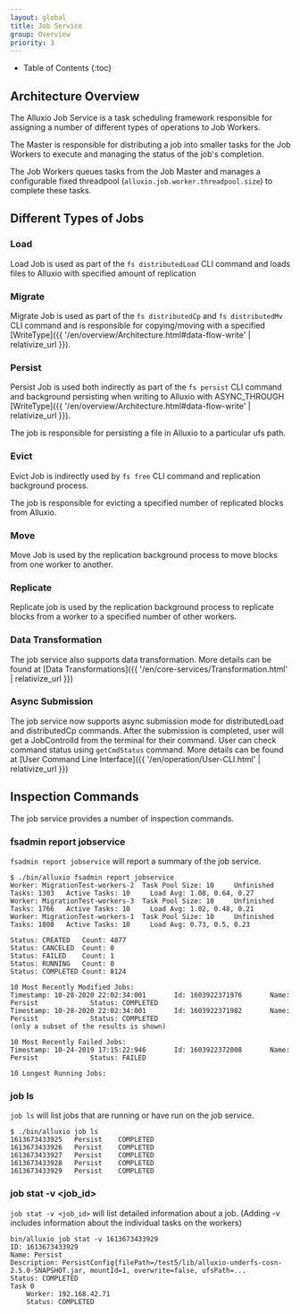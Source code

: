 ```yaml
---
layout: global
title: Job Service
group: Overview
priority: 3
---
```


* Table of Contents
{:toc}

## Architecture Overview

The Alluxio Job Service is a task scheduling framework responsible for assigning a
number of different types of operations to Job Workers. 

The Master is responsible for distributing a job into smaller tasks for the Job Workers
to execute and managing the status of the job's completion.

The Job Workers queues tasks from the Job Master and manages a configurable fixed threadpool 
(`alluxio.job.worker.threadpool.size`) to complete these tasks.

## Different Types of Jobs

### Load

Load Job is used as part of the `fs distributedLoad` CLI command and loads files to Alluxio 
with specified amount of replication

### Migrate

Migrate Job is used as part of the `fs distributedCp` and `fs distributedMv` CLI command and is responsible
for copying/moving with a specified [WriteType]({{ '/en/overview/Architecture.html#data-flow-write' | relativize_url }}). 

### Persist

Persist Job is used both indirectly as part of the `fs persist` CLI command and background 
persisting when writing to Alluxio with ASYNC_THROUGH 
[WriteType]({{ '/en/overview/Architecture.html#data-flow-write' | relativize_url }}).

The job is responsible for persisting a file in Alluxio to a particular ufs path. 

### Evict

Evict Job is indirectly used by `fs free` CLI command and replication background process.

The job is responsible for evicting a specified number of replicated blocks from Alluxio.

### Move

Move Job is used by the replication background process to move blocks from one worker to another.

### Replicate

Replicate job is used by the replication background process to replicate blocks from a worker 
to a specified number of other workers.

### Data Transformation

The job service also supports data transformation. More details can be found at 
[Data Transformations]({{ '/en/core-services/Transformation.html' | relativize_url }})

### Async Submission

The job service now supports async submission mode for distributedLoad and distributedCp commands.
After the submission is completed, user will get a JobControlId from the terminal for their command.
User can check command status using `getCmdStatus` command.
More details can be found at [User Command Line Interface]({{ '/en/operation/User-CLI.html' | relativize_url }})

## Inspection Commands

The job service provides a number of inspection commands.

### fsadmin report jobservice

`fsadmin report jobservice` will report a summary of the job service.

```console
$ ./bin/alluxio fsadmin report jobservice
Worker: MigrationTest-workers-2  Task Pool Size: 10     Unfinished Tasks: 1303   Active Tasks: 10     Load Avg: 1.08, 0.64, 0.27
Worker: MigrationTest-workers-3  Task Pool Size: 10     Unfinished Tasks: 1766   Active Tasks: 10     Load Avg: 1.02, 0.48, 0.21
Worker: MigrationTest-workers-1  Task Pool Size: 10     Unfinished Tasks: 1808   Active Tasks: 10     Load Avg: 0.73, 0.5, 0.23

Status: CREATED   Count: 4877
Status: CANCELED  Count: 0
Status: FAILED    Count: 1
Status: RUNNING   Count: 0
Status: COMPLETED Count: 8124

10 Most Recently Modified Jobs:
Timestamp: 10-28-2020 22:02:34:001       Id: 1603922371976       Name: Persist             Status: COMPLETED
Timestamp: 10-28-2020 22:02:34:001       Id: 1603922371982       Name: Persist             Status: COMPLETED
(only a subset of the results is shown)

10 Most Recently Failed Jobs:
Timestamp: 10-24-2019 17:15:22:946       Id: 1603922372008       Name: Persist             Status: FAILED

10 Longest Running Jobs:
```

### job ls

`job ls` will list jobs that are running or have run on the job service.

```console
$ ./bin/alluxio job ls
1613673433925   Persist    COMPLETED
1613673433926   Persist    COMPLETED
1613673433927   Persist    COMPLETED
1613673433928   Persist    COMPLETED
1613673433929   Persist    COMPLETED
```

### job stat -v <job_id> 

`job stat -v <job_id>` will list detailed information about a job. 
(Adding -v includes information about the individual tasks on the workers)

```console
bin/alluxio job stat -v 1613673433929
ID: 1613673433929
Name: Persist
Description: PersistConfig{filePath=/test5/lib/alluxio-underfs-cosn-2.5.0-SNAPSHOT.jar, mountId=1, overwrite=false, ufsPath=...
Status: COMPLETED
Task 0
	Worker: 192.168.42.71
	Status: COMPLETED
```

